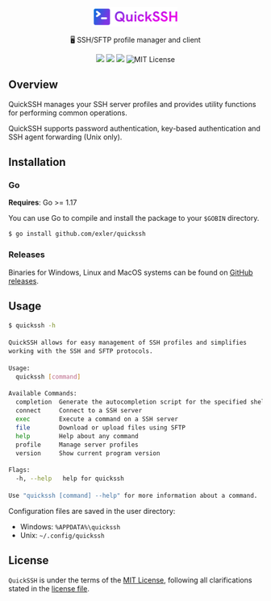 <p align="center">
    <img src="logo.png" width="168">
    <p align="center">🖥 SSH/SFTP profile manager and client</p>
    <p align="center">
      <img src="https://img.shields.io/github/v/release/exler/quickssh?label=Release">
      <img src="https://github.com/exler/quickssh/actions/workflows/tests.yml/badge.svg">
      <img src="https://img.shields.io/github/go-mod/go-version/exler/quickssh">
      <img alt="MIT License" src="https://img.shields.io/github/license/exler/quickssh?color=lightblue">
    </p>
</p>

## Overview

QuickSSH manages your SSH server profiles and provides utility functions for performing common operations.

QuickSSH supports password authentication, key-based authentication and SSH agent forwarding (Unix only). 

## Installation

### Go

**Requires**: Go >= 1.17

You can use Go to compile and install the package to your `$GOBIN` directory.

```bash
$ go install github.com/exler/quickssh
```

### Releases

Binaries for Windows, Linux and MacOS systems can be found on [GitHub releases](https://github.com/exler/quickssh/releases).

## Usage

```bash
$ quickssh -h

QuickSSH allows for easy management of SSH profiles and simplifies
working with the SSH and SFTP protocols.

Usage:
  quickssh [command]

Available Commands:
  completion  Generate the autocompletion script for the specified shell
  connect     Connect to a SSH server
  exec        Execute a command on a SSH server
  file        Download or upload files using SFTP
  help        Help about any command
  profile     Manage server profiles
  version     Show current program version

Flags:
  -h, --help   help for quickssh

Use "quickssh [command] --help" for more information about a command.
```

Configuration files are saved in the user directory:
* Windows: `%APPDATA%\quickssh`
* Unix: `~/.config/quickssh`

## License

`QuickSSH` is under the terms of the [MIT License](https://www.tldrlegal.com/l/mit), following all clarifications stated in the [license file](LICENSE).

